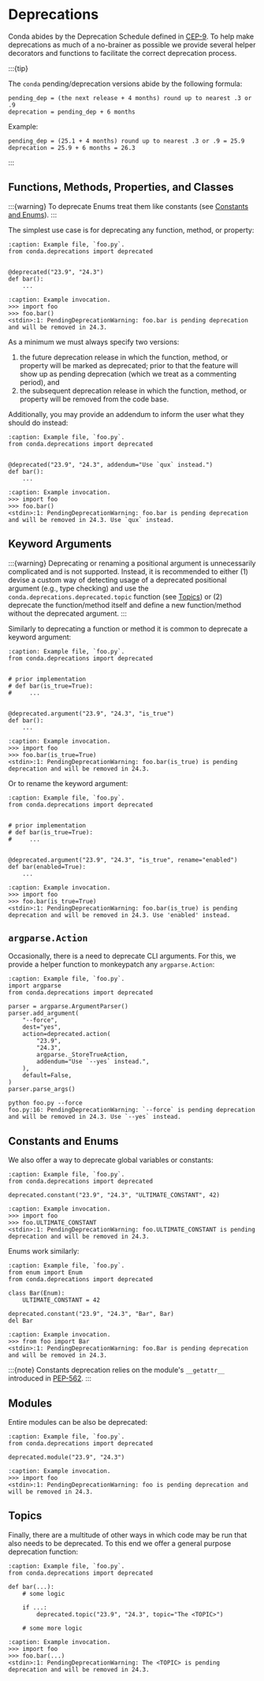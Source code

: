 [cep9]: https://github.com/conda-incubator/ceps/blob/main/cep-9.md

# Deprecations

Conda abides by the Deprecation Schedule defined in [CEP-9][cep9]. To help make deprecations as much of a no-brainer as possible we provide several helper decorators and functions to facilitate the correct deprecation process.

:::{tip}

The `conda` pending/deprecation versions abide by the following formula:

```{code-block}
pending_dep = (the next release + 4 months) round up to nearest .3 or .9
deprecation = pending_dep + 6 months
```

Example:

```{code-block}
pending_dep = (25.1 + 4 months) round up to nearest .3 or .9 = 25.9
deprecation = 25.9 + 6 months = 26.3
```
:::

## Functions, Methods, Properties, and Classes

:::{warning}
To deprecate Enums treat them like constants (see [Constants and Enums](#constants-and-enums)).
:::

The simplest use case is for deprecating any function, method, or property:

```{code-block} python
:caption: Example file, `foo.py`.
from conda.deprecations import deprecated


@deprecated("23.9", "24.3")
def bar():
    ...
```

```{code-block} pycon
:caption: Example invocation.
>>> import foo
>>> foo.bar()
<stdin>:1: PendingDeprecationWarning: foo.bar is pending deprecation and will be removed in 24.3.
```

As a minimum we must always specify two versions:

1. the future deprecation release in which the function, method, or property will be marked as deprecated; prior to that the feature will show up as pending deprecation (which we treat as a commenting period), and
2. the subsequent deprecation release in which the function, method, or property will be removed from the code base.

Additionally, you may provide an addendum to inform the user what they should do instead:

```{code-block} python
:caption: Example file, `foo.py`.
from conda.deprecations import deprecated


@deprecated("23.9", "24.3", addendum="Use `qux` instead.")
def bar():
    ...
```

```{code-block} pycon
:caption: Example invocation.
>>> import foo
>>> foo.bar()
<stdin>:1: PendingDeprecationWarning: foo.bar is pending deprecation and will be removed in 24.3. Use `qux` instead.
```

## Keyword Arguments

:::{warning}
Deprecating or renaming a positional argument is unnecessarily complicated and is not supported. Instead, it is recommended to either (1) devise a custom way of detecting usage of a deprecated positional argument (e.g., type checking) and use the `conda.deprecations.deprecated.topic` function (see [Topics](#topics)) or (2) deprecate the function/method itself and define a new function/method without the deprecated argument.
:::

Similarly to deprecating a function or method it is common to deprecate a keyword argument:

```{code-block} python
:caption: Example file, `foo.py`.
from conda.deprecations import deprecated


# prior implementation
# def bar(is_true=True):
#     ...


@deprecated.argument("23.9", "24.3", "is_true")
def bar():
    ...
```

```{code-block} pycon
:caption: Example invocation.
>>> import foo
>>> foo.bar(is_true=True)
<stdin>:1: PendingDeprecationWarning: foo.bar(is_true) is pending deprecation and will be removed in 24.3.
```

Or to rename the keyword argument:

```{code-block} python
:caption: Example file, `foo.py`.
from conda.deprecations import deprecated


# prior implementation
# def bar(is_true=True):
#     ...


@deprecated.argument("23.9", "24.3", "is_true", rename="enabled")
def bar(enabled=True):
    ...
```

```{code-block} pycon
:caption: Example invocation.
>>> import foo
>>> foo.bar(is_true=True)
<stdin>:1: PendingDeprecationWarning: foo.bar(is_true) is pending deprecation and will be removed in 24.3. Use 'enabled' instead.
```

## `argparse.Action`

Occasionally, there is a need to deprecate CLI arguments. For this, we provide a helper function to monkeypatch any `argparse.Action`:

```{code-block} python
:caption: Example file, `foo.py`.
import argparse
from conda.deprecations import deprecated

parser = argparse.ArgumentParser()
parser.add_argument(
    "--force",
    dest="yes",
    action=deprecated.action(
        "23.9",
        "24.3",
        argparse._StoreTrueAction,
        addendum="Use `--yes` instead.",
    ),
    default=False,
)
parser.parse_args()
```

```{code-block} bash
python foo.py --force
foo.py:16: PendingDeprecationWarning: `--force` is pending deprecation and will be removed in 24.3. Use `--yes` instead.
```

## Constants and Enums

We also offer a way to deprecate global variables or constants:

```{code-block} python
:caption: Example file, `foo.py`.
from conda.deprecations import deprecated

deprecated.constant("23.9", "24.3", "ULTIMATE_CONSTANT", 42)
```

```{code-block} pycon
:caption: Example invocation.
>>> import foo
>>> foo.ULTIMATE_CONSTANT
<stdin>:1: PendingDeprecationWarning: foo.ULTIMATE_CONSTANT is pending deprecation and will be removed in 24.3.
```

Enums work similarly:

```{code-block} python
:caption: Example file, `foo.py`.
from enum import Enum
from conda.deprecations import deprecated

class Bar(Enum):
    ULTIMATE_CONSTANT = 42

deprecated.constant("23.9", "24.3", "Bar", Bar)
del Bar
```

```{code-block} pycon
:caption: Example invocation.
>>> from foo import Bar
<stdin>:1: PendingDeprecationWarning: foo.Bar is pending deprecation and will be removed in 24.3.
```

:::{note}
Constants deprecation relies on the module's `__getattr__` introduced in [PEP-562](https://peps.python.org/pep-0562/).
:::

## Modules

Entire modules can be also be deprecated:

```{code-block} python
:caption: Example file, `foo.py`.
from conda.deprecations import deprecated

deprecated.module("23.9", "24.3")
```

```{code-block} pycon
:caption: Example invocation.
>>> import foo
<stdin>:1: PendingDeprecationWarning: foo is pending deprecation and will be removed in 24.3.
```

## Topics

Finally, there are a multitude of other ways in which code may be run that also needs to be deprecated. To this end we offer a general purpose deprecation function:

```{code-block} python
:caption: Example file, `foo.py`.
from conda.deprecations import deprecated

def bar(...):
    # some logic

    if ...:
        deprecated.topic("23.9", "24.3", topic="The <TOPIC>")

    # some more logic
```

```{code-block} pycon
:caption: Example invocation.
>>> import foo
>>> foo.bar(...)
<stdin>:1: PendingDeprecationWarning: The <TOPIC> is pending deprecation and will be removed in 24.3.
```
